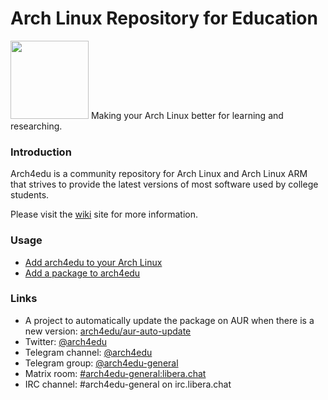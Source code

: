 Arch Linux Repository for Education
========
<img src="https://user-images.githubusercontent.com/5357170/190665575-63de1ab1-6a26-4dc9-a4aa-07a9e11abff2.png" width="125"/>
Making your Arch Linux better for learning and researching.

### Introduction

Arch4edu is a community repository for Arch Linux and Arch Linux ARM that strives to provide the latest versions of most software used by college students.

Please visit the [wiki](../../wiki) site for more information.

### Usage

* [Add arch4edu to your Arch Linux](https://github.com/arch4edu/arch4edu/wiki/Add-arch4edu-to-your-Archlinux)
* [Add a package to arch4edu](https://github.com/arch4edu/arch4edu/wiki/Add-a-package-to-arch4edu)

### Links
* A project to automatically update the package on AUR when there is a new version: [arch4edu/aur-auto-update](https://github.com/arch4edu/aur-auto-update)
* Twitter: [@arch4edu](https://twitter.com/arch4edu)
* Telegram channel: [@arch4edu](https://t.me/arch4edu)
* Telegram group: [@arch4edu-general](https://t.me/arch4edu_general)
* Matrix room: [#arch4edu-general:libera.chat](https://matrix.to/#/#arch4edu-general:libera.chat)
* IRC channel: #arch4edu-general on irc.libera.chat
